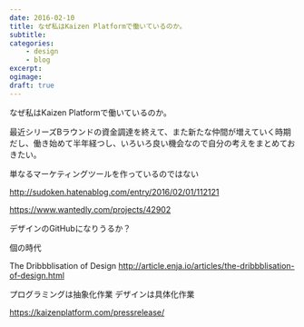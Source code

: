 ```yaml
---
date: 2016-02-10
title: なぜ私はKaizen Platformで働いているのか。
subtitle: 
categories: 
    - design
    - blog
excerpt:
ogimage: 
draft: true
---
```


なぜ私はKaizen Platformで働いているのか。

最近シリーズBラウンドの資金調達を終えて、また新たな仲間が増えていく時期だし、働き始めて半年経つし、いろいろ良い機会なので自分の考えをまとめておきたい。






単なるマーケティングツールを作っているのではない


http://sudoken.hatenablog.com/entry/2016/02/01/112121




https://www.wantedly.com/projects/42902

デザインのGitHubになりうるか？

個の時代


The Dribbblisation of Design http://article.enja.io/articles/the-dribbblisation-of-design.html

プログラミングは抽象化作業
デザインは具体化作業



https://kaizenplatform.com/pressrelease/